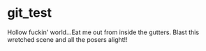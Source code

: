 # git_test
Hollow fuckin' world...Eat me out from inside the gutters. Blast this wretched scene and all the posers alight!!